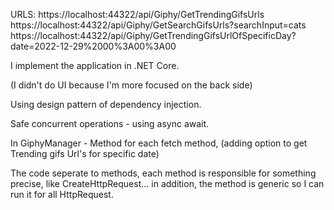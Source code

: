 ﻿URLS:
https://localhost:44322/api/Giphy/GetTrendingGifsUrls
https://localhost:44322/api/Giphy/GetSearchGifsUrls?searchInput=cats
https://localhost:44322/api/Giphy/GetTrendingGifsUrlOfSpecificDay?date=2022-12-29%2000%3A00%3A00

I implement the application in .NET Core.

(I didn't do UI because I'm more focused on the back side)

Using design pattern of dependency injection.

Safe concurrent operations - using async await.

In GiphyManager - Method for each fetch method,
(adding option to get Trending gifs Url's for specific date)

The code seperate to methods, each method is responsible for something precise, like CreateHttpRequest...
in addition, the method is generic so I can run it for all HttpRequest.

